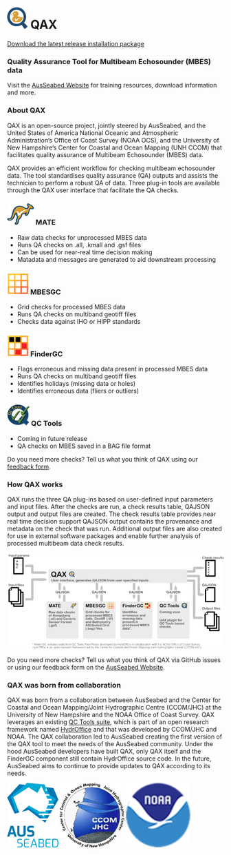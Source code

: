 # <img src ="/resources/logos/QAX.png" alt="QAX Logo" height=50 > QAX

[Download the latest release installation package](https://github.com/ausseabed/qax/releases)

### Quality Assurance Tool for Multibeam Echosounder (MBES) data
Visit the [AusSeabed Website](ausseabed.gov.au/qax) for training resources, download information and more. 

### About QAX
QAX is an open-source project, jointly steered by AusSeabed, and the United States of America National Oceanic and Atmospheric Administration’s Office of Coast Survey (NOAA OCS), and the University of New Hampshire’s Center for Coastal and Ocean Mapping (UNH CCOM) that facilitates quality assurance of Multibeam Echosounder (MBES) data.

QAX provides an efficient workflow for checking multibeam echosounder data. The tool standardises quality assurance (QA) outputs and assists the technician to perform a robust QA of data.
Three plug-in tools are available through the QAX user interface that facilitate the QA checks.

### <img src ="/resources/logos/MATE.png" alt="MATE" height=50 > MATE
-	Raw data checks for unprocessed MBES data
-	Runs QA checks on .all, .kmall and .gsf files
-	Can be used for near-real time decision making
-	Matadata and messages are generated to aid downstream processing

### <img src ="/resources/logos/MBESGC.png" alt="MBESGC" height=50 > MBESGC
-	Grid checks for processed MBES data
-	Runs QA checks on multiband geotiff files
-	Checks data against IHO or HIPP standards

### <img src ="/resources/logos/FinderGC.png" alt="FinderGC" height=50 > FinderGC
-	Flags erroneous and missing data present in processed MBES data
-	Runs QA checks on multiband geotiff files
-	Identifies holidays (missing data or holes)
-	Identifies erroneous data (fliers or outliers)

### <img src ="/resources/logos/qcTools_logo.png" alt="QC Tools Logo" height=50 > QC Tools
- Coming in future release
- QA checks on MBES saved in a BAG file format

Do you need more checks? Tell us what you think of QAX using our [feedback form](https://www.ausseabed.gov.au/QAX/feedback-form).

### How QAX works
QAX runs the three QA plug-ins based on user-defined input parameters and input files. After the checks are run, a check results table, QAJSON output and output files are created. The check results table provides near real time decision support QAJSON output contains the provenance and metadata on the check that was run.  Additional output files are also created for use in external software packages and enable further analysis of processed multibeam data check results.

![QAX_diagram](/resources/diagrams/qax_and_others.png)

Do you need more checks? Tell us what you think of QAX via GitHub issues or using our feedback form on the [AusSeabed Website](ausseabed.gov.au/qax).

### QAX was born from collaboration
QAX was born from a collaboration between AusSeabed and the Center for Coastal and Ocean Mapping/Joint Hydrographic Centre (CCOM/JHC) at the University of New Hampshire and the NOAA Office of Coast Survey. QAX leverages an existing [QC Tools suite](https://www.hydroffice.org/qctools), which is part of an open research framework named [HydrOffice](https://www.hydroffice.org/) and that was developed by CCOM/JHC and NOAA. The QAX collaboration led to AusSeabed creating the first version of the QAX tool to meet the needs of the AusSeabed community. Under the hood AusSeabed developers have built QAX, only QAX itself and the FinderGC component still contain HydrOffice source code. In the future, AusSeabed aims to continue to provide updates to QAX according to its needs.

<img src ="/resources/logos/AusSeabed logo_stacked_CMYK.png" alt="ASB" height=150> <img src ="/resources/logos/CCOM.jfif" alt="CCOM" height=150> <img src ="/resources/logos/noaa-logo-no-ring-70.png" alt="NOAA" height=150>
